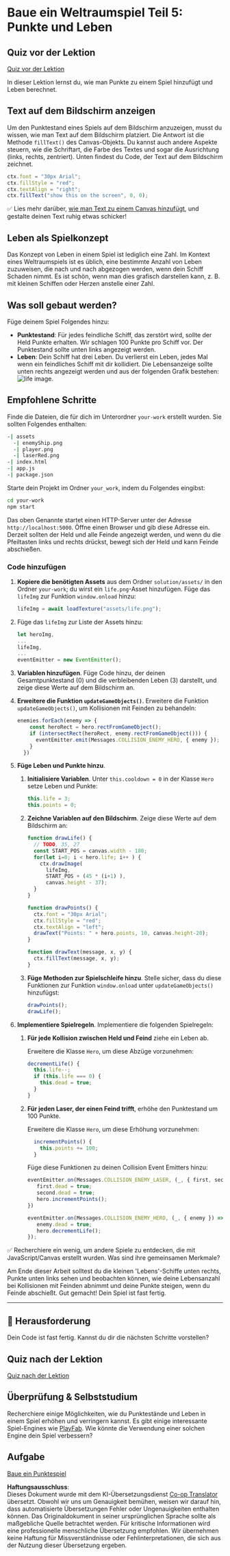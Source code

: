 <!--
CO_OP_TRANSLATOR_METADATA:
{
  "original_hash": "4e8250db84b027c9ff816b4e4c093457",
  "translation_date": "2025-08-24T12:27:27+00:00",
  "source_file": "6-space-game/5-keeping-score/README.md",
  "language_code": "de"
}
-->
# Baue ein Weltraumspiel Teil 5: Punkte und Leben

## Quiz vor der Lektion

[Quiz vor der Lektion](https://ff-quizzes.netlify.app/web/quiz/37)

In dieser Lektion lernst du, wie man Punkte zu einem Spiel hinzufügt und Leben berechnet.

## Text auf dem Bildschirm anzeigen

Um den Punktestand eines Spiels auf dem Bildschirm anzuzeigen, musst du wissen, wie man Text auf dem Bildschirm platziert. Die Antwort ist die Methode `fillText()` des Canvas-Objekts. Du kannst auch andere Aspekte steuern, wie die Schriftart, die Farbe des Textes und sogar die Ausrichtung (links, rechts, zentriert). Unten findest du Code, der Text auf dem Bildschirm zeichnet.

```javascript
ctx.font = "30px Arial";
ctx.fillStyle = "red";
ctx.textAlign = "right";
ctx.fillText("show this on the screen", 0, 0);
```

✅ Lies mehr darüber, [wie man Text zu einem Canvas hinzufügt](https://developer.mozilla.org/docs/Web/API/Canvas_API/Tutorial/Drawing_text), und gestalte deinen Text ruhig etwas schicker!

## Leben als Spielkonzept

Das Konzept von Leben in einem Spiel ist lediglich eine Zahl. Im Kontext eines Weltraumspiels ist es üblich, eine bestimmte Anzahl von Leben zuzuweisen, die nach und nach abgezogen werden, wenn dein Schiff Schaden nimmt. Es ist schön, wenn man dies grafisch darstellen kann, z. B. mit kleinen Schiffen oder Herzen anstelle einer Zahl.

## Was soll gebaut werden?

Füge deinem Spiel Folgendes hinzu:

- **Punktestand**: Für jedes feindliche Schiff, das zerstört wird, sollte der Held Punkte erhalten. Wir schlagen 100 Punkte pro Schiff vor. Der Punktestand sollte unten links angezeigt werden.
- **Leben**: Dein Schiff hat drei Leben. Du verlierst ein Leben, jedes Mal wenn ein feindliches Schiff mit dir kollidiert. Die Lebensanzeige sollte unten rechts angezeigt werden und aus der folgenden Grafik bestehen: ![life image](../../../../6-space-game/5-keeping-score/solution/assets/life.png).

## Empfohlene Schritte

Finde die Dateien, die für dich im Unterordner `your-work` erstellt wurden. Sie sollten Folgendes enthalten:

```bash
-| assets
  -| enemyShip.png
  -| player.png
  -| laserRed.png
-| index.html
-| app.js
-| package.json
```

Starte dein Projekt im Ordner `your_work`, indem du Folgendes eingibst:

```bash
cd your-work
npm start
```

Das oben Genannte startet einen HTTP-Server unter der Adresse `http://localhost:5000`. Öffne einen Browser und gib diese Adresse ein. Derzeit sollten der Held und alle Feinde angezeigt werden, und wenn du die Pfeiltasten links und rechts drückst, bewegt sich der Held und kann Feinde abschießen.

### Code hinzufügen

1. **Kopiere die benötigten Assets** aus dem Ordner `solution/assets/` in den Ordner `your-work`; du wirst ein `life.png`-Asset hinzufügen. Füge das `lifeImg` zur Funktion `window.onload` hinzu:

    ```javascript
    lifeImg = await loadTexture("assets/life.png");
    ```

1. Füge das `lifeImg` zur Liste der Assets hinzu:

    ```javascript
    let heroImg,
    ...
    lifeImg,
    ...
    eventEmitter = new EventEmitter();
    ```
  
2. **Variablen hinzufügen**. Füge Code hinzu, der deinen Gesamtpunktestand (0) und die verbleibenden Leben (3) darstellt, und zeige diese Werte auf dem Bildschirm an.

3. **Erweitere die Funktion `updateGameObjects()`**. Erweitere die Funktion `updateGameObjects()`, um Kollisionen mit Feinden zu behandeln:

    ```javascript
    enemies.forEach(enemy => {
        const heroRect = hero.rectFromGameObject();
        if (intersectRect(heroRect, enemy.rectFromGameObject())) {
          eventEmitter.emit(Messages.COLLISION_ENEMY_HERO, { enemy });
        }
      })
    ```

4. **Füge Leben und Punkte hinzu**. 
   1. **Initialisiere Variablen**. Unter `this.cooldown = 0` in der Klasse `Hero` setze Leben und Punkte:

        ```javascript
        this.life = 3;
        this.points = 0;
        ```

   1. **Zeichne Variablen auf den Bildschirm**. Zeige diese Werte auf dem Bildschirm an:

        ```javascript
        function drawLife() {
          // TODO, 35, 27
          const START_POS = canvas.width - 180;
          for(let i=0; i < hero.life; i++ ) {
            ctx.drawImage(
              lifeImg, 
              START_POS + (45 * (i+1) ), 
              canvas.height - 37);
          }
        }
        
        function drawPoints() {
          ctx.font = "30px Arial";
          ctx.fillStyle = "red";
          ctx.textAlign = "left";
          drawText("Points: " + hero.points, 10, canvas.height-20);
        }
        
        function drawText(message, x, y) {
          ctx.fillText(message, x, y);
        }

        ```

   1. **Füge Methoden zur Spielschleife hinzu**. Stelle sicher, dass du diese Funktionen zur Funktion `window.onload` unter `updateGameObjects()` hinzufügst:

        ```javascript
        drawPoints();
        drawLife();
        ```

1. **Implementiere Spielregeln**. Implementiere die folgenden Spielregeln:

   1. **Für jede Kollision zwischen Held und Feind** ziehe ein Leben ab.
   
      Erweitere die Klasse `Hero`, um diese Abzüge vorzunehmen:

        ```javascript
        decrementLife() {
          this.life--;
          if (this.life === 0) {
            this.dead = true;
          }
        }
        ```

   2. **Für jeden Laser, der einen Feind trifft**, erhöhe den Punktestand um 100 Punkte.

      Erweitere die Klasse `Hero`, um diese Erhöhung vorzunehmen:
    
        ```javascript
          incrementPoints() {
            this.points += 100;
          }
        ```

        Füge diese Funktionen zu deinen Collision Event Emitters hinzu:

        ```javascript
        eventEmitter.on(Messages.COLLISION_ENEMY_LASER, (_, { first, second }) => {
           first.dead = true;
           second.dead = true;
           hero.incrementPoints();
        })

        eventEmitter.on(Messages.COLLISION_ENEMY_HERO, (_, { enemy }) => {
           enemy.dead = true;
           hero.decrementLife();
        });
        ```

✅ Recherchiere ein wenig, um andere Spiele zu entdecken, die mit JavaScript/Canvas erstellt wurden. Was sind ihre gemeinsamen Merkmale?

Am Ende dieser Arbeit solltest du die kleinen 'Lebens'-Schiffe unten rechts, Punkte unten links sehen und beobachten können, wie deine Lebensanzahl bei Kollisionen mit Feinden abnimmt und deine Punkte steigen, wenn du Feinde abschießt. Gut gemacht! Dein Spiel ist fast fertig.

---

## 🚀 Herausforderung

Dein Code ist fast fertig. Kannst du dir die nächsten Schritte vorstellen?

## Quiz nach der Lektion

[Quiz nach der Lektion](https://ff-quizzes.netlify.app/web/quiz/38)

## Überprüfung & Selbststudium

Recherchiere einige Möglichkeiten, wie du Punktestände und Leben in einem Spiel erhöhen und verringern kannst. Es gibt einige interessante Spiel-Engines wie [PlayFab](https://playfab.com). Wie könnte die Verwendung einer solchen Engine dein Spiel verbessern?

## Aufgabe

[Baue ein Punktespiel](assignment.md)

**Haftungsausschluss**:  
Dieses Dokument wurde mit dem KI-Übersetzungsdienst [Co-op Translator](https://github.com/Azure/co-op-translator) übersetzt. Obwohl wir uns um Genauigkeit bemühen, weisen wir darauf hin, dass automatisierte Übersetzungen Fehler oder Ungenauigkeiten enthalten können. Das Originaldokument in seiner ursprünglichen Sprache sollte als maßgebliche Quelle betrachtet werden. Für kritische Informationen wird eine professionelle menschliche Übersetzung empfohlen. Wir übernehmen keine Haftung für Missverständnisse oder Fehlinterpretationen, die sich aus der Nutzung dieser Übersetzung ergeben.